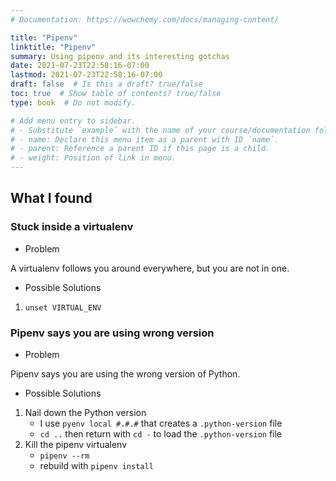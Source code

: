 ```yaml
---
# Documentation: https://wowchemy.com/docs/managing-content/

title: "Pipenv"
linktitle: "Pipenv"
summary: Using pipenv and its interesting gotchas
date: 2021-07-23T22:58:16-07:00
lastmod: 2021-07-23T22:58:16-07:00
draft: false  # Is this a draft? true/false
toc: true  # Show table of contents? true/false
type: book  # Do not modify.

# Add menu entry to sidebar.
# - Substitute `example` with the name of your course/documentation folder.
# - name: Declare this menu item as a parent with ID `name`.
# - parent: Reference a parent ID if this page is a child.
# - weight: Position of link in menu.
---
```


## What I found

### Stuck inside a virtualenv

* Problem

A virtualenv follows you around everywhere, but you are not in one.

* Possible Solutions

1. `unset VIRTUAL_ENV`


### Pipenv says you are using wrong version

* Problem

Pipenv says you are using the wrong version of Python.

* Possible Solutions

1. Nail down the Python version
     - I use `pyenv local #.#.#` that creates a `.python-version` file
     - `cd ..` then return with `cd -` to load the `.python-version` file
1. Kill the pipenv virtualenv
     - `pipenv --rm`
     - rebuild with `pipenv install`
